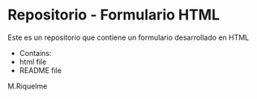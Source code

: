 # Repositorio - Formulario HTML

Este es un repositorio que contiene un formulario desarrollado en HTML

* Contains:
* html file
* README file

M.Riquelme
